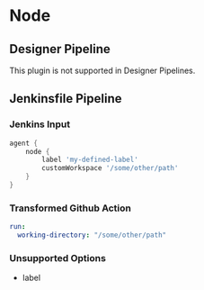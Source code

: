 # Node

## Designer Pipeline

This plugin is not supported in Designer Pipelines.

## Jenkinsfile Pipeline

### Jenkins Input

```groovy
agent {
    node {
        label 'my-defined-label'
        customWorkspace '/some/other/path'
    }
}
```

### Transformed Github Action

```yaml
run:
  working-directory: "/some/other/path"
```

### Unsupported Options

- label
